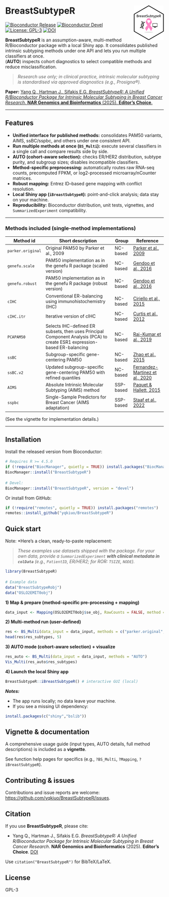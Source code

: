 # BreastSubtypeR <a href='https://github.com/JohanHartmanGroupBioteam/BreastSubtypeR'><img src="inst/ShinyBreastSubtypeR/logo.svg" align="right" height="110"/></a>

<!-- badges: start -->
[![Bioconductor Release](https://bioconductor.org/shields/years-in-bioc/BreastSubtypeR.svg)](https://bioconductor.org/packages/BreastSubtypeR)
[![Bioconductor Devel](https://bioconductor.org/shields/build/devel/bioc/BreastSubtypeR.svg)](https://bioconductor.org/packages/devel/bioc/html/BreastSubtypeR.html)
[![License: GPL-3](https://img.shields.io/badge/license-GPL--3-blue.svg)](https://opensource.org/licenses/GPL-3.0)
[![DOI](https://img.shields.io/badge/DOI-10.1093%2Fnargab%2Flqaf131-blue.svg)](https://doi.org/10.1093/nargab/lqaf131)
<!-- badges: end -->

**BreastSubtypeR** is an assumption-aware, multi-method R/Bioconductor package with a local Shiny app. 
It consolidates published intrinsic subtyping methods under one API and lets you run multiple classifiers at once.  
(**AUTO**) inspects cohort diagnostics to select compatible methods and reduce misclassification.

> *Research use only; in clinical practice, intrinsic molecular subtyping is standardised via approved diagnostics (e.g., Prosigna®).*


**Paper:** [Yang Q., Hartman J., Sifakis E.G. *BreastSubtypeR: A Unified R/Bioconductor Package for Intrinsic Molecular Subtyping in Breast Cancer Research*. **NAR Genomics and Bioinformatics** (2025). **Editor’s Choice**.](https://doi.org/10.1093/nargab/lqaf131)

------------------------------------------------------------------------

## Features

- **Unified interface for published methods:** consolidates PAM50 variants, AIMS, ssBC/sspbc, and others under one consistent API.
- **Run multiple methods at once (`BS_Multi`):** execute several classifiers in a single call and compare results side by side.
- **AUTO (cohort-aware selection):** checks ER/HER2 distribution, subtype purity, and subgroup sizes; disables incompatible classifiers.
- **Method-specific preprocessing:** automatically routes raw RNA-seq counts, precomputed FPKM, or log2-processed microarray/nCounter matrices.
- **Robust mapping:** Entrez ID–based gene mapping with conflict resolution.
- **Local Shiny app (`iBreastSubtypeR`):** point-and-click analysis; data stay on your machine.
- **Reproducibility:** Bioconductor distribution, unit tests, vignettes, and `SummarizedExperiment` compatibility.

------------------------------------------------------------------------

### Methods included (single-method implementations)

| **Method id** | **Short description** | **Group** | **Reference** |
|------------------|-------------------|------------------|------------------|
| `parker.original` | Original PAM50 by Parker et al., 2009 | NC-based | [Parker et al., 2009](https://doi.org/10.1200/JCO.2008.18.1370) |
| `genefu.scale` | PAM50 implementation as in the genefu R package (scaled version) | NC-based | [Gendoo et al., 2016](https://doi.org/10.1093/bioinformatics/btv693) |
| `genefu.robust` | PAM50 implementation as in the genefu R package (robust version) | NC-based | [Gendoo et al., 2016](https://doi.org/10.1093/bioinformatics/btv693) |
| `cIHC` | Conventional ER-balancing using immunohistochemistry (IHC) | NC-based | [Ciriello et al., 2015](https://doi.org/10.1016/j.cell.2015.09.033) |
| `cIHC.itr` | Iterative version of cIHC | NC-based | [Curtis et al., 2012](https://doi.org/10.1038/nature10983) |
| `PCAPAM50` | Selects IHC-defined ER subsets, then uses Principal Component Analysis (PCA) to create ESR1 expression-based ER-balancing | NC-based | [Raj-Kumar et al., 2019](https://doi.org/10.1038/s41598-019-44339-4) |
| `ssBC` | Subgroup-specific gene-centering PAM50 | NC-based | [Zhao et al., 2015](https://doi.org/10.1186/s13058-015-0520-4) |
| `ssBC.v2` | Updated subgroup-specific gene-centering PAM50 with refined quantiles | NC-based | [Fernandez-Martinez et al., 2020](https://doi.org/10.1200/JCO.20.01276) |
| `AIMS` | Absolute Intrinsic Molecular Subtyping (AIMS) method | SSP-based | [Paquet & Hallett, 2015](https://doi.org/10.1093/jnci/dju357) |
| `sspbc` | Single-Sample Predictors for Breast Cancer (AIMS adaptation) | SSP-based | [Staaf et al., 2022](https://doi.org/10.1038/s41523-022-00465-3) |

(See the vignette for implementation details.)

------------------------------------------------------------------------

## Installation

Install the released version from Bioconductor:

``` r
# Requires R >= 4.5.0
if (!require("BiocManager", quietly = TRUE)) install.packages("BiocManager")
BiocManager::install("BreastSubtypeR")

# Devel:
BiocManager::install("BreastSubtypeR", version = "devel")
```

Or install from GitHub:

``` r
if (!require("remotes", quietly = TRUE)) install.packages("remotes")
remotes::install_github("yqkiuo/BreastSubtypeR")
```

## Quick start

Note: *Here’s a clean, ready-to-paste replacement:

> *These examples use datasets shipped with the package. For your own data, provide a `SummarizedExperiment` **with clinical metadata in `colData`** (e.g., `PatientID`, ER/HER2; for ROR: `TSIZE`, `NODE`).*

``` r
library(BreastSubtypeR)

# Example data
data("BreastSubtypeRobj")
data("OSLO2EMIT0obj")
```

**1) Map & prepare (method-specific pre-processing + mapping)**

``` r
data_input <- Mapping(OSLO2EMIT0obj$se_obj, RawCounts = FALSE, method = "max", impute = TRUE)
```

**2) Multi-method run (user-defined)**

``` r
res <- BS_Multi(data_input = data_input, methods = c("parker.original","PCAPAM50","sspbc"))
head(res$res_subtypes, 5)
```

**3) AUTO mode (cohort-aware selection) + visualize**

``` r
res_auto <- BS_Multi(data_input = data_input, methods = "AUTO")
Vis_Multi(res_auto$res_subtypes)
```

**4) Launch the local Shiny app**

``` r
BreastSubtypeR::iBreastSubtypeR() # interactive GUI (local)
```
***Notes:***
-   The app runs locally; no data leave your machine.
-   If you see a missing UI dependency:

``` r
install.packages(c("shiny","bslib"))
```

## Vignette & documentation

A comprehensive usage guide (input types, AUTO details, full method descriptions) is included as a **vignette**.

See function help pages for specifics (e.g., `?BS_Multi`, `?Mapping`, `?iBreastSubtypeR`).

## Contributing & issues

Contributions and issue reports are welcome: <https://github.com/yqkiuo/BreastSubtypeR/issues>.

## Citation

If you use **BreastSubtypeR**, please cite:

- Yang Q., Hartman J., Sifakis E.G. *BreastSubtypeR: A Unified R/Bioconductor Package for Intrinsic Molecular Subtyping in Breast Cancer Research*. **NAR Genomics and Bioinformatics** (2025). **Editor’s Choice**. [DOI](https://doi.org/10.1093/nargab/lqaf131)

Use `citation("BreastSubtypeR")` for BibTeX/LaTeX.

## License

GPL-3
